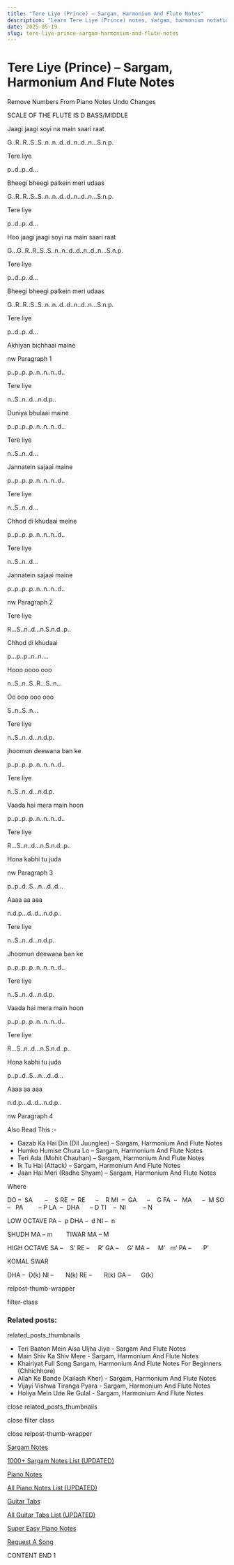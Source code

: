 ```yaml
---
title: "Tere Liye (Prince) – Sargam, Harmonium And Flute Notes"
description: "Learn Tere Liye (Prince) notes, sargam, harmonium notations and flute notes. Easy step-by-step tutorial for beginners."
date: 2025-05-19
slug: tere-liye-prince-sargam-harmonium-and-flute-notes
---
```


# Tere Liye (Prince) – Sargam, Harmonium And Flute Notes

Remove Numbers From Piano Notes
Undo Changes

SCALE OF THE FLUTE IS D BASS/MIDDLE

Jaagi jaagi soyi na main saari raat

G..R..R..S..S..n..n..d..d..n..d..n…S.n.p.

Tere liye

p..d..p..d…

Bheegi bheegi palkein meri udaas

G..R..R..S..S..n..n..d..d..n..d..n…S.n.p.

Tere liye

p..d..p..d…

Hoo jaagi jaagi soyi na main saari raat

G…G..R..R..S..S..n..n..d..d..n..d..n…S.n.p.

Tere liye

p..d..p..d…

Bheegi bheegi palkein meri udaas

G..R..R..S..S..n..n..d..d..n..d..n…S.n.p.

Tere liye

p..d..p..d…

Akhiyan bichhaai maine

nw Paragraph 1

p..p..p..p..n..n..n..d..

Tere liye

n..S..n..d…n.d.p..

Duniya bhulaai maine

p..p..p..p..n..n..n..d..

Tere liye

n..S..n..d…

Jannatein sajaai maine

p..p..p..p..n..n..n..d..

Tere liye

n..S..n..d…

Chhod di khudaai meine

p..p..p..p..n..n..n..d..

Tere liye

n..S..n..d…

Jannatein sajaai maine

p..p..p..p..n..n..n..d..

nw Paragraph 2

Tere liye

R…S..n..d…n.S.n.d..p..

Chhod di khudaai

p…p..p..n..n….

Hooo oooo ooo

n..S..n..S..R…S..n…

Oo ooo ooo ooo

S..n..S..n…

Tere liye

n..S..n..d…n.d.p.

jhoomun deewana ban ke

p..p..p..p..n..n..n..d..

Tere liye

n..S..n..d…n.d.p.

Vaada hai mera main hoon

p..p..p..p..n..n..n..d..

Tere liye

R…S..n..d…n.S.n.d..p..

Hona kabhi tu juda

nw Paragraph 3

p..p..d..S…n…d..d…

Aaaa aa aaa

n.d.p…d..d…n.d.p..

Tere liye

n..S..n..d…n.d.p.

Jhoomun deewana ban ke

p..p..p..p..n..n..n..d..

Tere liye

n..S..n..d…n.d.p.

Vaada hai mera main hoon

p..p..p..p..n..n..n..d..

Tere liye

R…S..n..d…n.S.n.d..p..

Hona kabhi tu juda

p..p..d..S…n…d..d…

Aaaa aa aaa

n.d.p…d..d…n.d.p..

nw Paragraph 4

Also Read This :-

* Gazab Ka Hai Din (Dil Juunglee) – Sargam, Harmonium And Flute Notes
* Humko Humise Chura Lo – Sargam, Harmonium And Flute Notes
* Teri Ada (Mohit Chauhan) – Sargam, Harmonium And Flute Notes
* Ik Tu Hai (Attack) – Sargam, Harmonium And Flute Notes
* Jaan Hai Meri (Radhe Shyam) – Sargam, Harmonium And Flute Notes

Where

DO –  SA       –    S
RE  –  RE      –    R
MI  –  GA      –    G
FA  –   MA      –  M
SO  –   PA         – P
LA  –  DHA      – D
TI    –  NI          – N

LOW OCTAVE
PA –  p
DHA –  d
NI –  n

SHUDH MA – m        TIWAR MA – M

HIGH OCTAVE
SA –    S’
RE –     R’
GA –     G’
MA –     M’   m’
PA –       P’

KOMAL SWAR

DHA –  D(k)
NI –       N(k)
RE –       R(k)
GA –      G(k)

relpost-thumb-wrapper

filter-class

### Related posts:

related_posts_thumbnails

* Teri Baaton Mein Aisa Uljha Jiya - Sargam And Flute Notes
* Main Shiv Ka Shiv Mere - Sargam, Harmonium And Flute Notes
* Khairiyat Full Song Sargam, Harmonium And Flute Notes For Beginners (Chhichhore)
* Allah Ke Bande (Kailash Kher) - Sargam, Harmonium And Flute Notes
* Vijayi Vishwa Tiranga Pyara - Sargam, Harmonium And Flute Notes
* Holiya Mein Ude Re Gulal - Sargam, Harmonium And Flute Notes

close related_posts_thumbnails

close filter class

close relpost-thumb-wrapper

[Sargam Notes](/sargam-notes.html)

[1000+ Sargam Notes List (UPDATED)](/all-songs-list-sargam-notes.html)

[Piano Notes](/piano-notes.html)

[All Piano Notes List (UPDATED)](/all-songs-list-piano-notes.html)

[Guitar Tabs](/guitar-tabs.html)

[All Guitar Tabs List (UPDATED)](/all-songs-list-guitar-tabs.html)

[Super Easy Piano Notes](https://studywall.in/)

[Request A Song](/request-a-song.html)

CONTENT END 1


